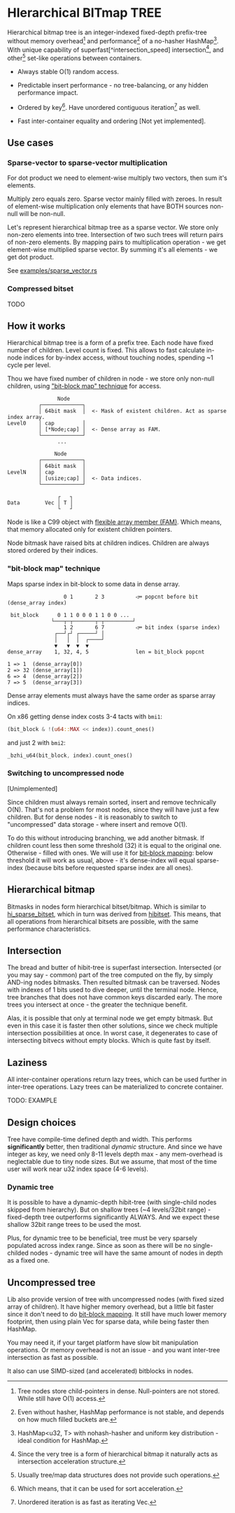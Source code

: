 # **HI**erarchical **BIT**map **TREE**

Hierarchical bitmap tree is an integer-indexed fixed-depth prefix-tree without
memory overhead[^mem_overhead] and performance[^hasmap_perf] of a no-hasher 
HashMap[^hashmap_conf]. With unique capability of superfast[^intersection_speed] intersection[^unparalleled_intersection],
and other[^unique_ops] set-like operations between containers.

* Always stable O(1) random access.

* Predictable insert performance - no tree-balancing, or any hidden performance impact.

* Ordered by key[^sorting]. Have unordered contiguous iteration[^unordered_iter] as well.

* Fast inter-container equality and ordering [Not yet implemented].

[^hasmap_perf]: Even without hasher, HashMap performance is not stable, and 
depends on how much filled buckets are.

[^mem_overhead]: Tree nodes store child-pointers in dense. Null-pointers are not stored.
While still have O(1) access.

[^hashmap_conf]: HashMap<u32, T> with nohash-hasher and uniform key distribution -
ideal condition for HashMap.

[^unparalleled_intersection]: Since the very tree is a form of hierarchical bitmap 
it naturally acts as intersection acceleration structure.

[^unique_ops]: Usually tree/map data structures does not provide such operations.

[^sorting]: Which means, that it can be used for sort acceleration.

[^unordered_iter]: Unordered iteration is as fast as iterating Vec.

## Use cases

### Sparse-vector to sparse-vector multiplication

For dot product we need to element-wise multiply two vectors, then sum it's elements.

Multiply zero equals zero. Sparse vector mainly filled with zeroes.
In result of element-wise multiplication only elements that have BOTH sources non-null
will be non-null.

Let's represent hierarchical bitmap tree as a sparse vector. We store only non-zero 
elements into tree. Intersection of two such trees will return pairs of non-zero elements.
By mapping pairs to multiplication operation - we get element-wise multiplied sparse vector. 
By summing it's all elements - we get dot product.

See [examples/sparse_vector.rs](https://github.com/tower120/hibit_tree/blob/main/examples/sparse_vector.rs)

### Compressed bitset

TODO

## How it works

Hierarchical bitmap tree is a form of a prefix tree. Each node have fixed number of children.
Level count is fixed. This allows to fast calculate in-node indices for by-index access,
without touching nodes, spending ~1 cycle per level.

Thou we have fixed number of children in node - we store only non-null children, using ["bit-block map" technique](#bit-block-map-technique) for access.
```
                Node     
          ┌─────────────┐
          │ 64bit mask  │  <- Mask of existent children. Act as sparse index array.
Level0    │ cap         │
          │ [*Node;cap] │  <- Dense array as FAM.
          └─────────────┘
                ...      
                         
               Node      
          ┌─────────────┐
          │ 64bit mask  │
LevelN    │ cap         │
          │ [usize;cap] │  <- Data indices.
          └─────────────┘
                         
                ┌   ┐    
Data        Vec │ T │    
                └   ┘    
```

Node is like a C99 object with [flexible array member (FAM)](https://en.wikipedia.org/wiki/Flexible_array_member).
Which means, that memory allocated only for existent children pointers.

Node bitmask have raised bits at children indices. Children are always stored ordered by 
their indices.

### "bit-block map" technique

Maps sparse index in bit-block to some data in dense array.


```
                  0 1       2 3          ◁═ popcnt before bit (dense_array index)
                                                                 
 bit_block      0 1 1 0 0 0 1 1 0 0 ...                          
              └───┬─┬───────┬─┬─────────┘                        
                  1 2       6 7          ◁═ bit index (sparse index)
               ┌──┘┌┘ ┌─────┘ │                                  
               │   │  │  ┌────┘                                  
               ▼   ▼  ▼  ▼                                       
dense_array    1, 32, 4, 5               len = bit_block popcnt  

1 => 1  (dense_array[0])
2 => 32 (dense_array[1])
6 => 4  (dense_array[2])
7 => 5  (dense_array[3])
```

Dense array elements must always have the same order as sparse array indices.

On x86 getting dense index costs 3-4 tacts with `bmi1`:
```rust
(bit_block & !(u64::MAX << index)).count_ones()
```
and just 2 with `bmi2`:
```rust
_bzhi_u64(bit_block, index).count_ones()
```

### Switching to uncompressed node

[Unimplemented]

Since children must always remain sorted, insert and remove technically O(N).
That's not a problem for most nodes, since they will have just a few children.
But for dense nodes - it is reasonably to switch to "uncompressed" data storage - 
where insert and remove O(1). 

To do this without introducing branching, we add another bitmask.
If children count less then some threshold (32) it is equal to the original one.
Otherwise - filled with ones. We will use it for [bit-block mapping](#bit-block-map-technique): 
below threshold it will work as usual, above - it's dense-index will equal sparse-index
(because bits before requested sparse index are all ones).

## Hierarchical bitmap

Bitmasks in nodes form hierarchical bitset/bitmap. Which is similar to [hi_sparse_bitset](https://crates.io/crates/hi_sparse_bitset), which in turn was derived from [hibitset](https://crates.io/crates/hibitset). This means, that all operations from hierarchical bitsets are possible, with the
same performance characteristics.

## Intersection

The bread and butter of hibit-tree is superfast intersection.
Intersected (or you may say - common) part of the tree computed on the fly, 
by simply AND-ing nodes bitmasks. Then resulted bitmask can be traversed. Nodes with indexes of 1 bits used to dive deeper, until the terminal node. Hence, tree branches 
that does not have common keys discarded early. The more trees you intersect at once -
the greater the technique benefit.

Alas, it is possible that only at terminal node we get empty bitmask. But even in this
case it is faster then other solutions, since we check multiple intersection possibilities
at once. In worst case, it degenerates to case of intersecting bitvecs without empty blocks. Which is quite fast by itself.

## Laziness

All inter-container operations return lazy trees, which can be used further in inter-tree 
operations. Lazy trees can be materialized to concrete container.

TODO: EXAMPLE

## Design choices

Tree have compile-time defined depth and width. This performs **significantly**
better, then traditional *dynamic* structure. And since we have integer as key,
we need only 8-11 levels depth max - any mem-overhead is neglectable due to tiny node sizes. 
But we assume, that most of the time user will work near u32 index space (4-6 levels).

### Dynamic tree

It is possible to have a dynamic-depth hibit-tree (with single-child nodes skipped from hierarchy).
But on shallow trees (~4 levels/32bit range) - fixed-depth tree outperforms significantly ALWAYS.
And we expect these shallow 32bit range trees to be used the most.

Plus, for dynamic tree to be beneficial, tree must be very sparsely populated across index range. 
Since as soon as there will be no single-childed nodes - dynamic tree
will have the same amount of nodes in depth as a fixed one.

## Uncompressed tree

Lib also provide version of tree with uncompressed nodes (with fixed sized array of children). It have higher memory overhead, but a little
bit faster since it don't need to do [bit-block mapping](#bit-block-map-technique). It still
have much lower memory footprint, then using plain Vec for sparse data, while being faster then HashMap.

You may need it, if your target platform have slow bit manipulation operations. Or memory overhead is 
not an issue - and you want inter-tree intersection as fast as possible.

It also can use SIMD-sized (and accelerated) bitblocks in nodes.